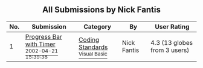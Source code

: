 ﻿<div align="center">

## All Submissions by Nick Fantis

</div>

No.  | Submission | Category | By   | User Rating
---- | ---------- | -------- | ---- | -----------
1 | [Progress Bar with Timer<br /><sup>2002-04-21 15:39:38</sup>](https://github.com/Planet-Source-Code/nick-fantis-progress-bar-with-timer__1-34009) | [Coding Standards<br /><sup>Visual Basic</sup>](../ByCategory/coding-standards__1-43.md) | Nick Fantis | 4.3 (13 globes from 3 users)
